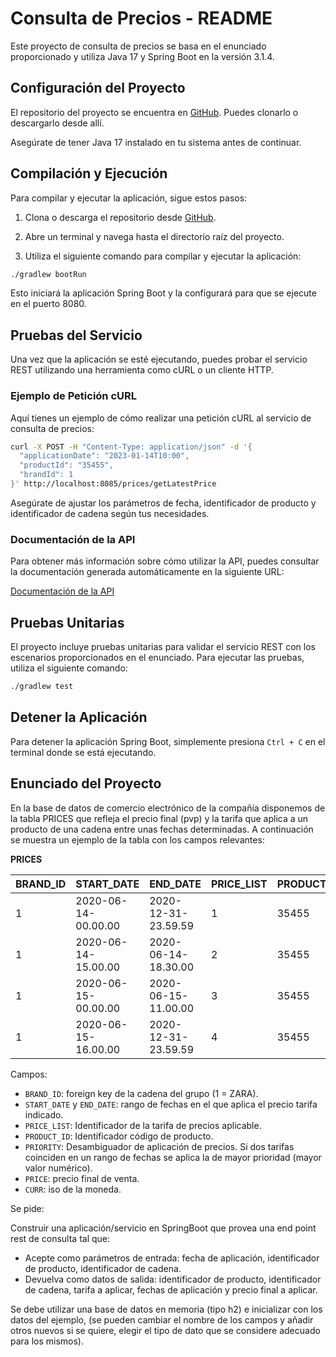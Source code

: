 # Consulta de Precios - README

Este proyecto de consulta de precios se basa en el enunciado proporcionado y utiliza Java 17 y Spring Boot en la versión 3.1.4.

## Configuración del Proyecto

El repositorio del proyecto se encuentra en [GitHub](https://github.com/FranMaster08/zara-challenge.git). Puedes clonarlo o descargarlo desde allí.

Asegúrate de tener Java 17 instalado en tu sistema antes de continuar.

## Compilación y Ejecución

Para compilar y ejecutar la aplicación, sigue estos pasos:

1. Clona o descarga el repositorio desde [GitHub](https://github.com/FranMaster08/zara-challenge.git).

2. Abre un terminal y navega hasta el directorio raíz del proyecto.

3. Utiliza el siguiente comando para compilar y ejecutar la aplicación:

```bash
./gradlew bootRun
```

Esto iniciará la aplicación Spring Boot y la configurará para que se ejecute en el puerto 8080.

## Pruebas del Servicio

Una vez que la aplicación se esté ejecutando, puedes probar el servicio REST utilizando una herramienta como cURL o un cliente HTTP.

### Ejemplo de Petición cURL

Aquí tienes un ejemplo de cómo realizar una petición cURL al servicio de consulta de precios:

```bash
curl -X POST -H "Content-Type: application/json" -d '{
  "applicationDate": "2023-01-14T10:00",
  "productId": "35455",
  "brandId": 1
}' http://localhost:8085/prices/getLatestPrice
```

Asegúrate de ajustar los parámetros de fecha, identificador de producto y identificador de cadena según tus necesidades.

### Documentación de la API

Para obtener más información sobre cómo utilizar la API, puedes consultar la documentación generada automáticamente en la siguiente URL:

[Documentación de la API](http://localhost:8080/swagger-ui/index.html)

## Pruebas Unitarias

El proyecto incluye pruebas unitarias para validar el servicio REST con los escenarios proporcionados en el enunciado. Para ejecutar las pruebas, utiliza el siguiente comando:

```bash
./gradlew test
```

## Detener la Aplicación

Para detener la aplicación Spring Boot, simplemente presiona `Ctrl + C` en el terminal donde se está ejecutando.

## Enunciado del Proyecto

En la base de datos de comercio electrónico de la compañía disponemos de la tabla PRICES que refleja el precio final (pvp) y la tarifa que aplica a un producto de una cadena entre unas fechas determinadas. A continuación se muestra un ejemplo de la tabla con los campos relevantes:

**PRICES**

| BRAND_ID | START_DATE           | END_DATE             | PRICE_LIST | PRODUCT_ID | PRIORITY | PRICE | CURR |
|----------|----------------------|----------------------|------------|------------|----------|-------|------|
| 1        | 2020-06-14-00.00.00  | 2020-12-31-23.59.59  | 1          | 35455      | 0        | 35.50 | EUR  |
| 1        | 2020-06-14-15.00.00  | 2020-06-14-18.30.00  | 2          | 35455      | 1        | 25.45 | EUR  |
| 1        | 2020-06-15-00.00.00  | 2020-06-15-11.00.00  | 3          | 35455      | 1        | 30.50 | EUR  |
| 1        | 2020-06-15-16.00.00  | 2020-12-31-23.59.59  | 4          | 35455      | 1        | 38.95 | EUR  |

Campos:

- `BRAND_ID`: foreign key de la cadena del grupo (1 = ZARA).
- `START_DATE` y `END_DATE`: rango de fechas en el que aplica el precio tarifa indicado.
- `PRICE_LIST`: Identificador de la tarifa de precios aplicable.
- `PRODUCT_ID`: Identificador código de producto.
- `PRIORITY`: Desambiguador de aplicación de precios. Si dos tarifas coinciden en un rango de fechas se aplica la de mayor prioridad (mayor valor numérico).
- `PRICE`: precio final de venta.
- `CURR`: iso de la moneda.

Se pide:

Construir una aplicación/servicio en SpringBoot que provea una end point rest de consulta tal que:

- Acepte como parámetros de entrada: fecha de aplicación, identificador de producto, identificador de cadena.
- Devuelva como datos de salida: identificador de producto, identificador de cadena, tarifa a aplicar, fechas de aplicación y precio final a aplicar.

Se debe utilizar una base de datos en memoria (tipo h2) e inicializar con los datos del ejemplo, (se pueden cambiar el nombre de los campos y añadir otros nuevos si se quiere, elegir el tipo de dato que se considere adecuado para los mismos).

